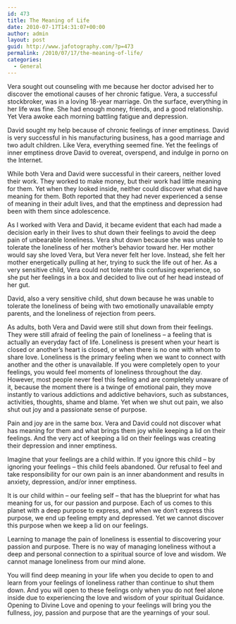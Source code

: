 ```yaml
---
id: 473
title: The Meaning of Life
date: 2010-07-17T14:31:07+00:00
author: admin
layout: post
guid: http://www.jafotography.com/?p=473
permalink: /2010/07/17/the-meaning-of-life/
categories:
  - General
---
```

Vera sought out counseling with me because her doctor advised her to discover the emotional causes of her chronic fatigue. Vera, a successful stockbroker, was in a loving 18-year marriage. On the surface, everything in her life was fine. She had enough money, friends, and a good relationship. Yet Vera awoke each morning battling fatigue and depression.

David sought my help because of chronic feelings of inner emptiness. David is very successful in his manufacturing business, has a good marriage and two adult children. Like Vera, everything seemed fine. Yet the feelings of inner emptiness drove David to overeat, overspend, and indulge in porno on the Internet.

While both Vera and David were successful in their careers, neither loved their work. They worked to make money, but their work had little meaning for them. Yet when they looked inside, neither could discover what did have meaning for them. Both reported that they had never experienced a sense of meaning in their adult lives, and that the emptiness and depression had been with them since adolescence.

As I worked with Vera and David, it became evident that each had made a decision early in their lives to shut down their feelings to avoid the deep pain of unbearable loneliness. Vera shut down because she was unable to tolerate the loneliness of her mother’s behavior toward her. Her mother would say she loved Vera, but Vera never felt her love. Instead, she felt her mother energetically pulling at her, trying to suck the life out of her. As a very sensitive child, Vera could not tolerate this confusing experience, so she put her feelings in a box and decided to live out of her head instead of her gut.

David, also a very sensitive child, shut down because he was unable to tolerate the loneliness of being with two emotionally unavailable empty parents, and the loneliness of rejection from peers.

As adults, both Vera and David were still shut down from their feelings. They were still afraid of feeling the pain of loneliness – a feeling that is actually an everyday fact of life. Loneliness is present when your heart is closed or another’s heart is closed, or when there is no one with whom to share love. Loneliness is the primary feeling when we want to connect with another and the other is unavailable. If you were completely open to your feelings, you would feel moments of loneliness throughout the day. However, most people never feel this feeling and are completely unaware of it, because the moment there is a twinge of emotional pain, they move instantly to various addictions and addictive behaviors, such as substances, activities, thoughts, shame and blame. Yet when we shut out pain, we also shut out joy and a passionate sense of purpose.

Pain and joy are in the same box. Vera and David could not discover what has meaning for them and what brings them joy while keeping a lid on their feelings. And the very act of keeping a lid on their feelings was creating their depression and inner emptiness.

Imagine that your feelings are a child within. If you ignore this child – by ignoring your feelings – this child feels abandoned. Our refusal to feel and take responsibility for our own pain is an inner abandonment and results in anxiety, depression, and/or inner emptiness.

It is our child within – our feeling self – that has the blueprint for what has meaning for us, for our passion and purpose. Each of us comes to this planet with a deep purpose to express, and when we don’t express this purpose, we end up feeling empty and depressed. Yet we cannot discover this purpose when we keep a lid on our feelings.

Learning to manage the pain of loneliness is essential to discovering your passion and purpose. There is no way of managing loneliness without a deep and personal connection to a spiritual source of love and wisdom. We cannot manage loneliness from our mind alone.

You will find deep meaning in your life when you decide to open to and learn from your feelings of loneliness rather than continue to shut them down. And you will open to these feelings only when you do not feel alone inside due to experiencing the love and wisdom of your spiritual Guidance. Opening to Divine Love and opening to your feelings will bring you the fullness, joy, passion and purpose that are the yearnings of your soul.